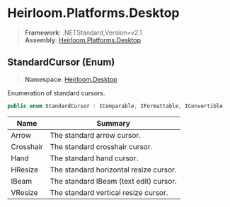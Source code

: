 # Heirloom.Platforms.Desktop

> **Framework**: .NETStandard,Version=v2.1  
> **Assembly**: [Heirloom.Platforms.Desktop][0]

## StandardCursor (Enum)

> **Namespace**: [Heirloom.Desktop][0]

Enumeration of standard cursors.

```cs
public enum StandardCursor : IComparable, IFormattable, IConvertible
```

| Name      | Summary                                |
|-----------|----------------------------------------|
| Arrow     | The standard arrow cursor.             |
| Crosshair | The standard crosshair cursor.         |
| Hand      | The standard hand cursor.              |
| HResize   | The standard horizontal resize cursor. |
| IBeam     | The standard IBeam (text edit) cursor. |
| VResize   | The standard vertical resize cursor.   |

[0]: ../../Heirloom.Platforms.Desktop.md

